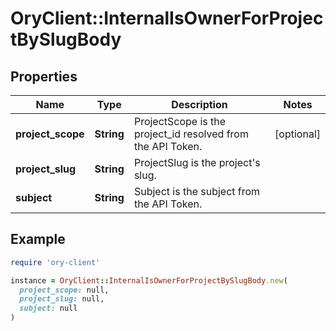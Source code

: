 # OryClient::InternalIsOwnerForProjectBySlugBody

## Properties

| Name | Type | Description | Notes |
| ---- | ---- | ----------- | ----- |
| **project_scope** | **String** | ProjectScope is the project_id resolved from the API Token. | [optional] |
| **project_slug** | **String** | ProjectSlug is the project&#39;s slug. |  |
| **subject** | **String** | Subject is the subject from the API Token. |  |

## Example

```ruby
require 'ory-client'

instance = OryClient::InternalIsOwnerForProjectBySlugBody.new(
  project_scope: null,
  project_slug: null,
  subject: null
)
```

